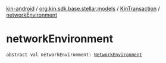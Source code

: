 [kin-android](../../index.md) / [org.kin.sdk.base.stellar.models](../index.md) / [KinTransaction](index.md) / [networkEnvironment](./network-environment.md)

# networkEnvironment

`abstract val networkEnvironment: `[`NetworkEnvironment`](../-network-environment/index.md)